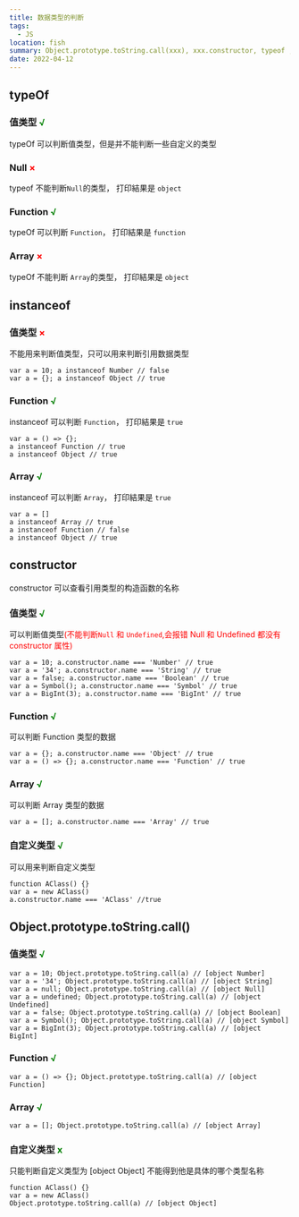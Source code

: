 ```yaml
---
title: 数据类型的判断
tags:
  - JS
location: fish
summary: Object.prototype.toString.call(xxx), xxx.constructor, typeof , instanceOf
date: 2022-04-12
---
```


## typeOf

### 值类型 <font color="green">√</font>

typeOf 可以判断值类型，但是并不能判断一些自定义的类型

### Null <font color="red">×</font>

typeof 不能判断`Null`的类型， 打印結果是 `object`

### Function <font color="green">√</font>

typeOf 可以判断 `Function`， 打印結果是 `function`

### Array <font color="red">×</font>

typeOf 不能判断 `Array`的类型， 打印結果是 `object`

## instanceof

### 值类型 <font color="red">×</font>

不能用来判断值类型，只可以用来判断引用数据类型

```
var a = 10; a instanceof Number // false
var a = {}; a instanceof Object // true
```

### Function <font color="green">√</font>

instanceof 可以判断 `Function`， 打印結果是 `true`

```
var a = () => {};
a instanceof Function // true
a instanceof Object // true
```

### Array <font color="green">√</font>

instanceof 可以判断 `Array`， 打印結果是 `true`

```
var a = []
a instanceof Array // true
a instanceof Function // false
a instanceof Object // true
```

## constructor

constructor 可以查看引用类型的构造函数的名称

### 值类型 <font color="green">√</font>

可以判断值类型<font color="red">(不能判断`Null` 和 `Undefined`,会报错 Null 和 Undefined 都没有 constructor 属性)</font>

```
var a = 10; a.constructor.name === 'Number' // true
var a = '34'; a.constructor.name === 'String' // true
var a = false; a.constructor.name === 'Boolean' // true
var a = Symbol(); a.constructor.name === 'Symbol' // true
var a = BigInt(3); a.constructor.name === 'BigInt' // true
```

### Function <font color="green">√</font>

可以判断 Function 类型的数据

```
var a = {}; a.constructor.name === 'Object' // true
var a = () => {}; a.constructor.name === 'Function' // true
```

### Array <font color="green">√</font>

可以判断 Array 类型的数据

```
var a = []; a.constructor.name === 'Array' // true
```

### 自定义类型 <font color="green">√</font>

可以用来判断自定义类型

```
function AClass() {}
var a = new AClass()
a.constructor.name === 'AClass' //true
```

## Object.prototype.toString.call()

### 值类型 <font color="green">√</font>

```
var a = 10; Object.prototype.toString.call(a) // [object Number]
var a = '34'; Object.prototype.toString.call(a) // [object String]
var a = null; Object.prototype.toString.call(a) // [object Null]
var a = undefined; Object.prototype.toString.call(a) // [object Undefined]
var a = false; Object.prototype.toString.call(a) // [object Boolean]
var a = Symbol(); Object.prototype.toString.call(a) // [object Symbol]
var a = BigInt(3); Object.prototype.toString.call(a) // [object BigInt]
```

### Function <font color="green">√</font>

```
var a = () => {}; Object.prototype.toString.call(a) // [object Function]
```

### Array <font color="green">√</font>

```
var a = []; Object.prototype.toString.call(a) // [object Array]
```

### 自定义类型 <font color="green">x</font>

只能判断自定义类型为 [object Object] 不能得到他是具体的哪个类型名称

```
function AClass() {}
var a = new AClass()
Object.prototype.toString.call(a) // [object Object]
```
